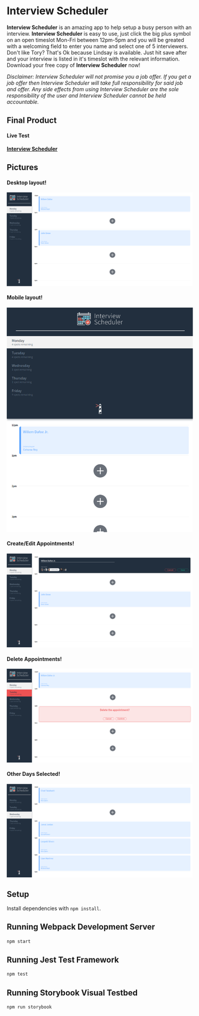 # Interview Scheduler

**Interview Scheduler** is an amazing app to help setup a busy person with an interview. **Interview Scheduler** is easy to use, just click the big plus symbol on an open timeslot Mon-Fri between 12pm-5pm and you will be greated with a welcoming field to enter you name and select one of 5 interviewers. Don't like Tory? That's Ok because Lindsay is available. Just hit save after and your interview is listed in it's timeslot with the relevant information. Download your free copy of **Interview Scheduler** now! 


*Disclaimer: Interview Scheduler will not promise you a job offer. If you get a job offer then Interview Scheduler will take full responsibility for said job and offer. Any side effects from using Interview Scheduler are the sole responsibility of the user and Interview Scheduler cannot be held accountable.*



## Final Product

#### Live Test

**[Interview Scheduler](https://62d8be91472cad0009c7796b--interview-scheduler-jbridges.netlify.app/)**



## Pictures

#### Desktop layout!
!["screenshot of desktop layout"](https://github.com/Jbridges1119/scheduler/blob/master/docs/Layout.png?raw=true)

#### Mobile layout!
!["screenshot of mobile layout"](https://github.com/Jbridges1119/scheduler/blob/master/docs/mobile.png?raw=true)

#### Create/Edit Appointments!
!["screenshot of create/editing appointments"](https://github.com/Jbridges1119/scheduler/blob/master/docs/Edit-Create.png?raw=true)

#### Delete Appointments!
!["screenshot of deleting appointments"](https://github.com/Jbridges1119/scheduler/blob/master/docs/Delete.png?raw=true)

#### Other Days Selected!
!["screenshot of other days"](https://github.com/Jbridges1119/scheduler/blob/master/docs/other-%20days.png?raw=true)



## Setup

Install dependencies with `npm install`.

## Running Webpack Development Server

```sh
npm start
```

## Running Jest Test Framework

```sh
npm test
```

## Running Storybook Visual Testbed

```sh
npm run storybook
```

